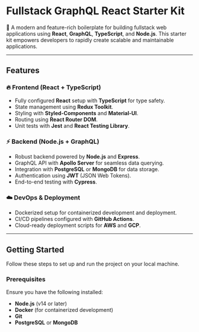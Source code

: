 # **Fullstack GraphQL React Starter Kit**

🚀 A modern and feature-rich boilerplate for building fullstack web applications using **React**, **GraphQL**, **TypeScript**, and **Node.js**. This starter kit empowers developers to rapidly create scalable and maintainable applications.

---

## **Features**

### 🔥 Frontend (React + TypeScript)
- Fully configured **React** setup with **TypeScript** for type safety.
- State management using **Redux Toolkit**.
- Styling with **Styled-Components** and **Material-UI**.
- Routing using **React Router DOM**.
- Unit tests with **Jest** and **React Testing Library**.

### ⚡ Backend (Node.js + GraphQL)
- Robust backend powered by **Node.js** and **Express**.
- GraphQL API with **Apollo Server** for seamless data querying.
- Integration with **PostgreSQL** or **MongoDB** for data storage.
- Authentication using **JWT** (JSON Web Tokens).
- End-to-end testing with **Cypress**.

### ☁️ DevOps & Deployment
- Dockerized setup for containerized development and deployment.
- CI/CD pipelines configured with **GitHub Actions**.
- Cloud-ready deployment scripts for **AWS** and **GCP**.

---

## **Getting Started**

Follow these steps to set up and run the project on your local machine.

### Prerequisites
Ensure you have the following installed:
- **Node.js** (v14 or later)
- **Docker** (for containerized development)
- **Git**
- **PostgreSQL** or **MongoDB**
 
